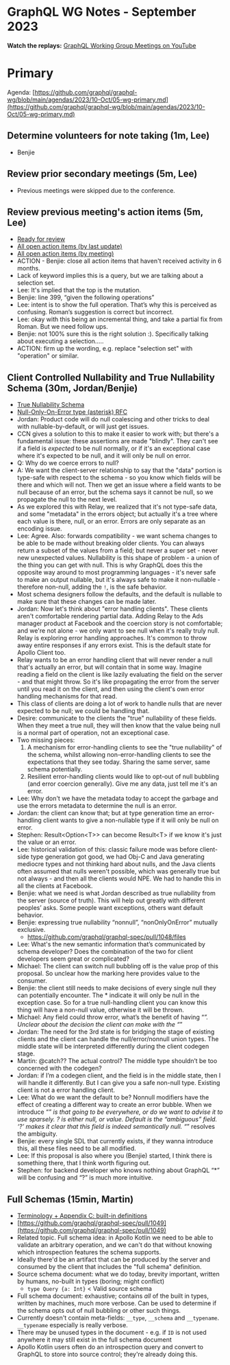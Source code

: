 # GraphQL WG Notes - September 2023

**Watch the replays:**
[GraphQL Working Group Meetings on YouTube](https://www.youtube.com/playlist?list=PLP1igyLx8foH30_sDnEZnxV_8pYW3SDtb)

# Primary

Agenda:
[https://github.com/graphql/graphql-wg/blob/main/agendas/2023/10-Oct/05-wg-primary.md](https://github.com/graphql/graphql-wg/blob/main/agendas/2023/10-Oct/05-wg-primary.md)

## Determine volunteers for note taking (1m, Lee)

- Benjie

## Review prior secondary meetings (5m, Lee)

- Previous meetings were skipped due to the conference.

## Review previous meeting's action items (5m, Lee)

- [Ready for review](https://github.com/graphql/graphql-wg/issues?q=is%3Aissue+is%3Aopen+label%3A%22Ready+for+review+%F0%9F%99%8C%22+sort%3Aupdated-desc)
- [All open action items (by last update)](https://github.com/graphql/graphql-wg/issues?q=is%3Aissue+is%3Aopen+label%3A%22Action+item+%3Aclapper%3A%22+sort%3Aupdated-desc)
- [All open action items (by meeting)](https://github.com/graphql/graphql-wg/projects?query=is%3Aopen+sort%3Aname-asc)
- ACTION - Benjie: close all action items that haven't received activity in 6
  months.
- Lack of keyword implies this is a query, but we are talking about a selection
  set.
- Lee: It's implied that the top is the mutation.
- Benjie: line 399, “given the following operations”
- Lee: intent is to show the full operation. That’s why this is perceived as
  confusing. Roman’s suggestion is correct but incorrect.
- Lee: okay with this being an incremental thing, and take a partial fix from
  Roman. But we need follow ups.
- Benjie: not 100% sure this is the right solution :). Specifically talking
  about executing a selection…..
- ACTION: firm up the wording, e.g. replace "selection set" with "operation" or
  similar.

## Client Controlled Nullability and True Nullability Schema (30m, Jordan/Benjie)

- [True Nullability Schema](https://github.com/graphql/graphql-wg/discussions/1394)
- [Null-Only-On-Error type (asterisk) RFC](https://github.com/graphql/graphql-spec/pull/1048)
- Jordan: Product code will do null coalescing and other tricks to deal with
  nullable-by-default, or will just get issues.
- CCN gives a solution to this to make it easier to work with; but there's a
  fundamental issue: these assertions are made "blindly". They can't see if a
  field is _expected_ to be null normally, or if it's an exceptional case where
  it's expected to be null, and it will only be null on error.
- Q: Why do we coerce errors to null?
- A: We want the client-server relationship to say that the "data" portion is
  type-safe with respect to the schema - so you know which fields will be there
  and which will not. Then we get an issue where a field wants to be null
  because of an error, but the schema says it cannot be null, so we propagate
  the null to the next level.
- As we explored this with Relay, we realized that it's not type-safe data, and
  some "metadata" in the errors object; but actually it's a tree where each
  value is there, null, or an error. Errors are only separate as an encoding
  issue.
- Lee: Agree. Also: forwards compatibility - we want schema changes to be able
  to be made without breaking older clients. You can always return a subset of
  the values from a field; but never a super set - never new unexpected values.
  Nullability is this shape of problem - a union of the thing you can get with
  null. This is why GraphQL does this the opposite way around to most
  programming languages - it's never safe to make an output nullable, but it's
  always safe to make it non-nullable - therefore non-null, adding the `!`, is
  the safe behavior.
- Most schema designers follow the defaults, and the default is nullable to make
  sure that these changes can be made later.
- Jordan: Now let's think about "error handling clients". These clients aren't
  comfortable rendering partial data. Adding Relay to the Ads manager product at
  Facebook and the coercion story is not comfortable; and we're not alone - we
  only want to see null when it's really truly null. Relay is exploring error
  handling approaches. It's common to throw away entire responses if any errors
  exist. This is the default state for Apollo Client too.
- Relay wants to be an error handling client that will never render a null
  that's actually an error, but will contain that in some way. Imagine reading a
  field on the client is like lazily evaluating the field on the server - and
  that might throw. So it's like propagating the error from the server until you
  read it on the client, and then using the client's own error handling
  mechanisms for that read.
- This class of clients are doing a lot of work to handle nulls that are never
  expected to be null; we could be handling that.
- Desire: communicate to the clients the "true" nullability of these fields.
  When they meet a true null, they will then know that the value being null is a
  normal part of operation, not an exceptional case.
- Two missing pieces:
  1. A mechanism for error-handling clients to see the "true nullability" of the
     schema, whilst allowing non-error-handling clients to see the expectations
     that they see today. Sharing the same server, same schema potentially.
  2. Resilient error-handling clients would like to opt-out of null bubbling
     (and error coercion generally). Give me any data, just tell me it's an
     error.
- Lee: Why don't we have the metadata today to accept the garbage and use the
  errors metadata to determine the null is an error.
- Jordan: the client can know that; but at type generation time an
  error-handling client wants to give a non-nullable type if it will only be
  null on error.
- Stephen: Result&lt;Option&lt;T>> can become Result&lt;T> if we know it's just
  the value or an error.
- Lee: historical validation of this: classic failure mode was before
  client-side type generation got good, we had Obj-C and Java generating
  mediocre types and not thinking hard about nulls, and the Java clients often
  assumed that nulls weren't possible, which was generally true but not always -
  and then all the clients would NPE. We had to handle this in all the clients
  at Facebook.
- Benjie: what we need is what Jordan described as true nullability from the
  server (source of truth). This will help out greatly with different peoples’
  asks. Some people want exceptions, others want default behavior.
- Benjie: expressing true nullability “nonnull”, “nonOnlyOnError” mutually
  exclusive.
  - https://github.com/graphql/graphql-spec/pull/1048/files
- Lee: What's the new semantic information that’s communicated by schema
  developer? Does the combination of the two for client developers seem great or
  complicated?
- Michael: The client can switch null bubbling off is the value prop of this
  proposal. So unclear how the marking here provides value to the consumer.
- Benjie: the client still needs to make decisions of every single null they can
  potentially encounter. The \* indicate it will only be null in the exception
  case. So for a true null-handling client you can know this thing will have a
  non-null value, otherwise it will be thrown.
- Michael: Any field could throw error, what’s the benefit of having “_”.
  Unclear about the decision the client can make with the “_”
- Jordan: The need for the 3rd state is for bridging the stage of existing
  clients and the client can handle the null/error/nonnull union types. The
  middle state will be interpreted differently during the client codegen stage.
- Martin: @catch?? The actual control? The middle type shouldn’t be too
  concerned with the codegen?
- Jordan: if I’m a codegen client, and the field is in the middle state, then I
  will handle it differently. But I can give you a safe non-null type. Existing
  client is not a error handling client.
- Lee: What do we want the default to be? Nonnull modifiers have the effect of
  creating a different way to create an error bubble. When we introduce “_” is
  that going to be everywhere, or do we want to advise it to use sparsely. ? is
  either null, or value. Default is the “ambiguous” field. ‘?’ makes it clear
  that this field is indeed semantically null. “_” resolves the ambiguity.
- Benjie: every single SDL that currently exists, if they wanna introduce this,
  all these files need to be all modified.
- Lee: If this proposal is also where you (Benjie) started, I think there is
  something there, that I think worth figuring out.
- Stephen: for backend developer who knows nothing about GraphQL “\*” will be
  confusing and “?” is much more intuitive.

## Full Schemas (15min, Martin)

- [Terminology + Appendix C: built-in definitions](https://github.com/graphql/graphql-wg/discussions/1391)
- [https://github.com/graphql/graphql-spec/pull/1049](https://github.com/graphql/graphql-spec/pull/1049)
- Related topic. Full schema idea: in Apollo Kotlin we need to be able to
  validate an arbitrary operation, and we can't do that without knowing which
  introspection features the schema supports.
- Ideally there'd be an artifact that can be produced by the server and consumed
  by the client that includes the "full schema" definition.
- Source schema document: what we do today, brevity important, written by
  humans, no-built in types (boring; might conflict)
  - `type Query {a: Int}` &lt; Valid source schema
- Full schema document: exhaustive; contains _all_ of the built in types,
  written by machines, much more verbose. Can be used to determine if the schema
  opts out of null bubbling or other such things.
- Currently doesn't contain meta-fields: `__type`, `__schema` and `__typename`.
  `__typename` especially is really verbose.
- There may be unused types in the document - e.g. if `ID` is not used anywhere
  it may still exist in the full schema document
- Apollo Kotlin users often do an introspection query and convert to GraphQL to
  store into source control; they're already doing this.
